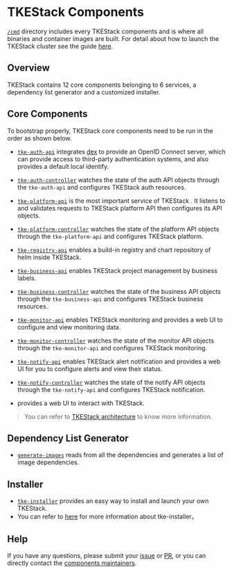 # TKEStack Components

[`/cmd`](../../cmd) directory includes every TKEStack components and is where all binaries and container images are built. For detail about how to launch the TKEStack cluster see the guide [here](running-locally.md).

## Overview

TKEStack contains 12 core components belonging to 6 services, a dependency list generator and a customized installer.

## Core Components
To bootstrap properly, TKEStack core components need to be run in the order as shown below.

- [`tke-auth-api`](../../cmd/tke-auth-api) integrates [dex](https://github.com/dexidp/dex) to provide an OpenID Connect server, which can provide access to third-party authentication systems, and also provides a default local identify.

- [`tke-auth-controller`](../../cmd/tke-auth-controller) watches the state of the auth API objects through the `tke-auth-api` and configures TKEStack auth resources.

- [`tke-platform-api`](../../cmd/tke-platform-api) is the most important service of TKEStack . It listens to and validates requests to TKEStack platform API then configures its API objects.

- [`tke-platform-controller`](../../cmd/tke-platform-controller) watches the state of the platform API objects through the `tke-platform-api` and configures TKEStack platform.

- [`tke-registry-api`](../../cmd/tke-registry-api) enables a build-in registry and chart repository of helm inside TKEStack.

- [`tke-business-api`](../../cmd/tke-business-api) enables TKEStack project management by business labels.

- [`tke-business-controller`](../../cmd/tke-business-controller) watches the state of the business API objects through the `tke-business-api` and configures TKEStack business resources.

- [`tke-monitor-api`](../../cmd/tke-monitor-api) enables TKEStack monitoring and provides a web UI to configure and view monitoring data.

- [`tke-monitor-controller`](../../cmd/tke-monitor-contoller) watches the state of the monitor API objects through the `tke-monitor-api` and configures TKEStack monitoring.

- [`tke-notify-api`](../../cmd/tke-notify-api) enables TKEStack alert notification and provides a web UI for you to configure alerts and view their status.

- [`tke-notify-controller`](cmd/tke-notify-contoller) watches the state of the notify API objects through the `tke-notify-api` and configures TKEStack notification.

-  provides a web UI to interact with TKEStack.

  > You can refer to [TKEStack architecture](../guide/zh-CN/installation/installation-architecture.md) to know more information.

## Dependency List Generator
- [`generate-images`](../../cmd/generate-images) reads from all the dependencies and generates a list of image dependencies.

## Installer
- [`tke-installer`](../../cmd/tke-installer) provides an easy way to install and launch your own TKEStack. 
- You can refer to [here](../user/tke-installer/introduction.md) for more information about tke-installer。

## Help

If you have any questions, please submit your [issue](https://github.com/tkestack/tke/issues/new/choose) or [PR](https://github.com/tkestack/tke/pulls), or you can directly contact the [components maintainers](../../MAINTAINERS.md).